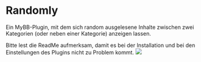 # Randomly
Ein MyBB-Plugin, mit dem sich random ausgelesene Inhalte zwischen zwei Kategorien (oder neben einer Kategorie) anzeigen lassen.

Bitte lest die ReadMe aufmerksam, damit es bei der Installation und bei den Einstellungen des Plugins nicht zu Problem kommt.
<img src="https://i.postimg.cc/Pr77rPY9/beispiel-partner.png" border="0" />
